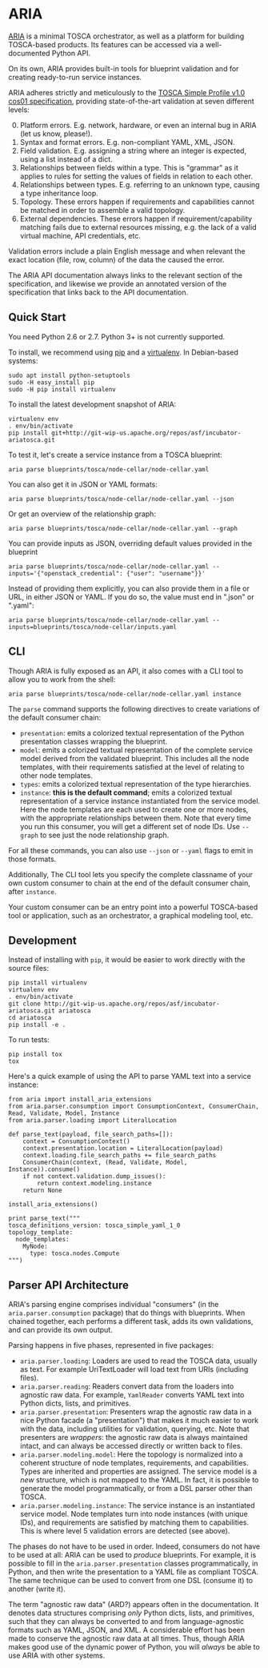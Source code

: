 ARIA
====

[ARIA](http://ariatosca.org/) is a minimal TOSCA orchestrator, as well as a platform for building
TOSCA-based products. Its features can be accessed via a well-documented Python API.

On its own, ARIA provides built-in tools for blueprint validation and for creating ready-to-run
service instances. 

ARIA adheres strictly and meticulously to the
[TOSCA Simple Profile v1.0 cos01 specification](http://docs.oasis-open.org/tosca/TOSCA-Simple-Profile-YAML/v1.0/cos01/TOSCA-Simple-Profile-YAML-v1.0-cos01.html),
providing state-of-the-art validation at seven different levels:

<ol start="0">
<li>Platform errors. E.g. network, hardware, or even an internal bug in ARIA (let us know,
	please!).</li>
<li>Syntax and format errors. E.g. non-compliant YAML, XML, JSON.</li>
<li>Field validation. E.g. assigning a string where an integer is expected, using a list instead of
	a dict.</li>
<li>Relationships between fields within a type. This is "grammar" as it applies to rules for
    setting the values of fields in relation to each other.</li>
<li>Relationships between types. E.g. referring to an unknown type, causing a type inheritance
    loop.</li>
<li>Topology. These errors happen if requirements and capabilities cannot be matched in order to
	assemble a valid topology.</li>
<li>External dependencies. These errors happen if requirement/capability matching fails due to
    external resources missing, e.g. the lack of a valid virtual machine, API credentials, etc.
    </li> 
</ol>

Validation errors include a plain English message and when relevant the exact location (file, row,
column) of the data the caused the error.

The ARIA API documentation always links to the relevant section of the specification, and likewise
we provide an annotated version of the specification that links back to the API documentation.


Quick Start
-----------

You need Python 2.6 or 2.7. Python 3+ is not currently supported.

To install, we recommend using [pip](https://pip.pypa.io/) and a
[virtualenv](https://virtualenv.pypa.io/en/stable/). In Debian-based systems:

	sudo apt install python-setuptools
	sudo -H easy_install pip
	sudo -H pip install virtualenv

To install the latest development snapshot of ARIA:

	virtualenv env
	. env/bin/activate
	pip install git+http://git-wip-us.apache.org/repos/asf/incubator-ariatosca.git

To test it, let's create a service instance from a TOSCA blueprint:

	aria parse blueprints/tosca/node-cellar/node-cellar.yaml
	
You can also get it in JSON or YAML formats:

	aria parse blueprints/tosca/node-cellar/node-cellar.yaml --json

Or get an overview of the relationship graph:

	aria parse blueprints/tosca/node-cellar/node-cellar.yaml --graph

You can provide inputs as JSON, overriding default values provided in the blueprint

	aria parse blueprints/tosca/node-cellar/node-cellar.yaml --inputs='{"openstack_credential": {"user": "username"}}'

Instead of providing them explicitly, you can also provide them in a file or URL, in either JSON or
YAML. If you do so, the value must end in ".json" or ".yaml":

	aria parse blueprints/tosca/node-cellar/node-cellar.yaml --inputs=blueprints/tosca/node-cellar/inputs.yaml


CLI
---

Though ARIA is fully exposed as an API, it also comes with a CLI tool to allow you to work from the
shell:

	aria parse blueprints/tosca/node-cellar/node-cellar.yaml instance

The `parse` command supports the following directives to create variations of the default consumer
chain:

* `presentation`: emits a colorized textual representation of the Python presentation classes
   wrapping the blueprint.
* `model`: emits a colorized textual representation of the complete service model derived from the
   validated blueprint. This includes all the node templates, with their requirements satisfied at
   the level of relating to other node templates.
* `types`: emits a colorized textual representation of the type hierarchies.
* `instance`: **this is the default command**; emits a colorized textual representation of a
   service instance instantiated from the service model. Here the node templates are each used to
   create one or more nodes, with the appropriate relationships between them. Note that every time
   you run this consumer, you will get a different set of node IDs. Use `--graph` to see just the
   node relationship graph.
   
For all these commands, you can also use `--json` or `--yaml` flags to emit in those formats.

Additionally, The CLI tool lets you specify the complete classname of your own custom consumer to
chain at the end of the default consumer chain, after `instance`.

Your custom consumer can be an entry point into a powerful TOSCA-based tool or application, such as
an orchestrator, a graphical modeling tool, etc.


Development
-----------

Instead of installing with `pip`, it would be easier to work directly with the source files:

	pip install virtualenv
	virtualenv env
	. env/bin/activate
	git clone http://git-wip-us.apache.org/repos/asf/incubator-ariatosca.git ariatosca
	cd ariatosca
	pip install -e .

To run tests:

	pip install tox
	tox

Here's a quick example of using the API to parse YAML text into a service instance:

	from aria import install_aria_extensions
	from aria.parser.consumption import ConsumptionContext, ConsumerChain, Read, Validate, Model, Instance
	from aria.parser.loading import LiteralLocation
	
	def parse_text(payload, file_search_paths=[]):
	    context = ConsumptionContext()
	    context.presentation.location = LiteralLocation(payload)
	    context.loading.file_search_paths += file_search_paths
	    ConsumerChain(context, (Read, Validate, Model, Instance)).consume()
	    if not context.validation.dump_issues():
	        return context.modeling.instance
	    return None
	
	install_aria_extensions()

	print parse_text("""
	tosca_definitions_version: tosca_simple_yaml_1_0
	topology_template:
	  node_templates:
	    MyNode:
	      type: tosca.nodes.Compute 
	""")


Parser API Architecture
-----------------------

ARIA's parsing engine comprises individual "consumers" (in the `aria.parser.consumption` package)
that do things with blueprints. When chained together, each performs a different task, adds its own
validations, and can provide its own output.

Parsing happens in five phases, represented in five packages:

* `aria.parser.loading`: Loaders are used to read the TOSCA data, usually as text. For example
  UriTextLoader will load text from URIs (including files).
* `aria.parser.reading`: Readers convert data from the loaders into agnostic raw data. For
  example, `YamlReader` converts YAML text into Python dicts, lists, and primitives.
* `aria.parser.presentation`: Presenters wrap the agnostic raw data in a nice
  Python facade (a "presentation") that makes it much easier to work with the data, including
  utilities for validation, querying, etc. Note that presenters are _wrappers_: the agnostic raw
  data is always maintained intact, and can always be accessed directly or written back to files.
* `aria.parser.modeling.model`: Here the topology is normalized into a coherent structure of
  node templates, requirements, and capabilities. Types are inherited and properties are assigned.
  The service model is a _new_ structure, which is not mapped to the YAML. In fact, it is possible
  to generate the model programmatically, or from a DSL parser other than TOSCA.
* `aria.parser.modeling.instance`: The service instance is an instantiated service model. Node
  templates turn into node instances (with unique IDs), and requirements are satisfied by matching
  them to capabilities. This is where level 5 validation errors are detected (see above).

The phases do not have to be used in order. Indeed, consumers do not have to be used at all: ARIA
can be used to _produce_ blueprints. For example, it is possible to fill in the
`aria.parser.presentation` classes programmatically, in Python, and then write the presentation
to a YAML file as compliant TOSCA. The same technique can be used to convert from one DSL (consume
it) to another (write it).

The term "agnostic raw data" (ARD?) appears often in the documentation. It denotes data structures
comprising _only_ Python dicts, lists, and primitives, such that they can always be converted to and
from language-agnostic formats such as YAML, JSON, and XML. A considerable effort has been made to
conserve the agnostic raw data at all times. Thus, though ARIA makes good use of the dynamic power
of Python, you will _always_ be able to use ARIA with other systems.
